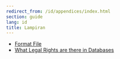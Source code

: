```yaml
---
redirect_from: /id/appendices/index.html
section: guide
lang: id
title: Lampiran
---
```


-   [Format File](file-formats.html)
-   [What Legal Rights are there in Databases](what-legal-ip-rights-are-there-in-databases.html)